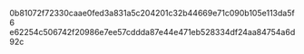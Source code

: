 0b81072f72330caae0fed3a831a5c204201c32b44669e71c090b105e113da5f6
e62254c506742f20986e7ee57cddda87e44e471eb528334df24aa84754a6d92c
